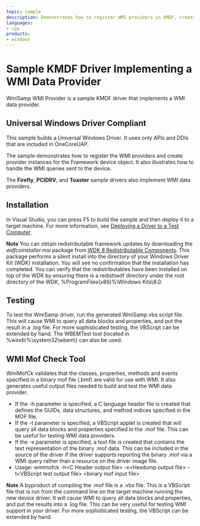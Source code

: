 ```yaml
---
topic: sample
description: Demonstrates how to register WMI providers in KMDF, create provider instances, and handle WMI queries sent to a device.
languages:
- cpp
products:
- windows
---
```


<!---
    name: WmiSamp WMI Provider
    platform: KMDF
    language: cpp
    category: WMI
    description: Demonstrates how to register WMI providers in KMDF, create provider instances, and handle WMI queries sent to a device.
    samplefwlink: http://go.microsoft.com/fwlink/p/?LinkId=618007
--->

# Sample KMDF Driver Implementing a WMI Data Provider

WmiSamp WMI Provider is a sample KMDF driver that implements a WMI data provider.

## Universal Windows Driver Compliant

This sample builds a Universal Windows Driver. It uses only APIs and DDIs that are included in OneCoreUAP.

The sample demonstrates how to register the WMI providers and create provider instances for the Framework device object. It also illustrates how to handle the WMI queries sent to the device.

The **Firefly**, **PCIDRV**, and **Toaster** sample drivers also implement WMI data providers.

## Installation

In Visual Studio, you can press F5 to build the sample and then deploy it to a target machine. For more information, see [Deploying a Driver to a Test Computer](http://msdn.microsoft.com/en-us/library/windows/hardware/hh454834).

**Note** You can obtain redistributable framework updates by downloading the *wdfcoinstaller.msi* package from [WDK 8 Redistributable Components](http://go.microsoft.com/fwlink/p/?LinkID=226396). This package performs a silent install into the directory of your Windows Driver Kit (WDK) installation. You will see no confirmation that the installation has completed. You can verify that the redistributables have been installed on top of the WDK by ensuring there is a redist\\wdf directory under the root directory of the WDK, %ProgramFiles(x86)%\\Windows Kits\\8.0.

## Testing

To test the WmiSamp driver, run the generated WmiSamp.vbs script file. This will cause WMI to query all data blocks and properties, and put the result in a .log file. For more sophisticated testing, the VBScript can be extended by hand. The WBEMTest tool (located in %windir%\\system32\\wbem\\) can also be used.

## WMI Mof Check Tool

WmiMofCk validates that the classes, properties, methods and events specified in a binary mof file (.bmf) are valid for use with WMI. It also generates useful output files needed to build and test the WMI data provider.

- If the -h parameter is specified, a C language header file is created that defines the GUIDs, data structures, and method indices specified in the MOF file.
- If the -t parameter is specified, a VBScript applet is created that will query all data blocks and properties specified in the .mof file. This can be useful for testing WMI data providers.
- If the -x parameter is specified, a text file is created that contains the text representation of the binary .mof data. This can be included in the source of the driver if the driver supports reporting the binary .mof via a WMI query rather than a resource on the driver image file.
- Usage: wmimofck -h\<C Header output file\> -x\<Hexdump output file\> -t\<VBScript test output file\> \<binary mof input file\>

**Note** A byproduct of compiling the .mof file is a .vbs file. This is a VBScript file that is run from the command line on the target machine running the new device driver. It will cause WMI to query all data blocks and properties, and put the results into a .log file. This can be very useful for testing WMI support in your driver. For more sophisticated testing, the VBScript can be extended by hand.